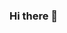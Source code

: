 ### Hi there 👋

<!--
**Ruchit1101/Ruchit1101** is a ✨ _special_ ✨ repository because its `README.md` (this file) appears on your GitHub profile.

Here are some ideas to get you started:

- 🔭 I’m currently final year B.Tech student ...
- 🌱 I’m currently learning ...
- 👯 I’m looking to collaborate on ...
- 🤔 I’m looking for help with ...
- 💬 Ask me about ...
- 📫 How to reach me:https://www.linkedin.com/in/ruchit-raushan-723963209/ ...
- 😄 Pronouns: ...
- ⚡ Fun fact: ...
-->
